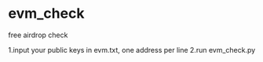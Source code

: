 # evm_check
free airdrop check

1.input your public keys in evm.txt, one address per line
2.run evm_check.py
